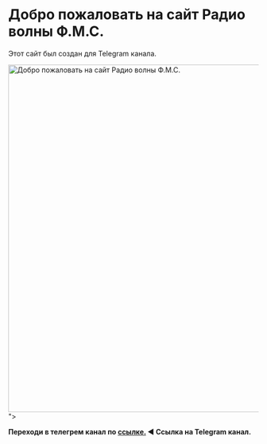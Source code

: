 <!DOCTYPE html>
<html lang="ru">
<head>
    <meta charset="UTF-8">
    <meta name="viewport" content="width=device-width, initial-scale=1.0">
    <title>Радио волна Ф.М.С.</title>
</head>
<body>
    <h1>Добро пожаловать на сайт Радио волны Ф.М.С.</h1>
    <p>Этот сайт был создан для Telegram канала.</p>
    <img src="C:\Users\Alex\Desktop\пробный сайт\radiowaveFMS.jpg" alt="Добро пожаловать на сайт Радио волны Ф.М.С." width="700" >">    
    <strong><p>Переходи в телегрем канал по <a href="https://t.me/Radio_FMS">ссылке.</a> ◀ Ссылка на Telegram канал.</p></strong>
</body>
</html>
